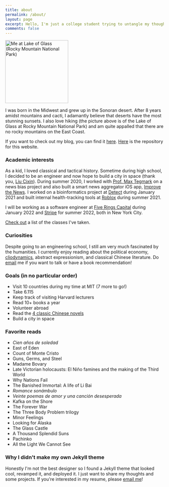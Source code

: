 ```yaml
---
title: about
permalink: /about/
layout: page
excerpt: Hello, I'm just a college student trying to untangle my thoughts.
comments: false
---
```


<img src="/assets/img/lake-of-glass.jpeg" width="200" height="200" class="center" alt="Me at Lake of Glass (Rocky Mountain National Park)"/>

I was born in the Midwest and grew up in the Sonoran desert. After 8 years amidst mountains and cacti, I adamantly believe that deserts have the most stunning sunsets. I also love hiking (the picture above is of the Lake of Glass at Rocky Mountain National Park) and am quite appalled that there are no rocky mountains on the East Coast.

If you want to check out my blog, you can find it [here](https://mlong93.github.io). [Here](https://github.com/mlong93/personal-website) is the repository for this website.

### Academic interests
As a kid, I loved classical and tactical history. Sometime during high school, I decided to be an engineer and now hope to build a city in space (thank you, [Liu Cixin](https://twitter.com/liu_cixin?lang=en)). During summer 2020, I worked with [Prof. Max Tegmark](https://space.mit.edu/home/tegmark/) on a news bias project and also built a smart news aggregator iOS app, [Improve the News](https://apps.apple.com/us/app/improve-the-news/id1554856339). I worked on a bioinformatics project at [Detect](https://www.newyorker.com/tech/annals-of-technology/jonathan-rothbergs-race-to-invent-the-ultimate-rapid-at-home-covid-19-test) during January 2021 and built internal health-tracking tools at [Roblox](https://corp.roblox.com/technology/) during summer 2021.

I will be working as a software engineer at [Five Rings Capital](https://fiverings.com) during January 2022 and [Stripe](https://stripe.com) for summer 2022, both in New York City.

[Check out](../courses) a list of the classes I've taken.

### Curiosities
Despite going to an engineering school, I still am very much fascinated by the humanities. I currently enjoy reading about the political economy, [cliodynamics](http://peterturchin.com/cliodynamics/), abstract expressionism, and classical Chinese literature. Do [email](mailto:mflong00@gmail.com) me if you want to talk or have a book recommendation!

### Goals (in no particular order)
* Visit 10 countries during my time at MIT (7 more to go!)
* Take 6.115
* Keep track of visiting Harvard lecturers
* Read 10+ books a year
* Volunteer abroad
* Read the [4 classic Chinese novels](https://en.wikipedia.org/wiki/Classic_Chinese_Novels)
* Build a city in space

### Favorite reads
* *Cien años de soledad*
* East of Eden
* Count of Monte Cristo
* Guns, Germs, and Steel
* Madame Bovary
* Late Victorian holocausts: El Niño famines and the making of the Third World
* Why Nations Fail
* The Banished Immortal: A life of Li Bai
* *Romance sonámbulo*
* *Veinte poemas de amor y una canción desesperada*
* Kafka on the Shore
* The Forever War
* The Three Body Problem trilogy
* Minor Feelings
* Looking for Alaska
* The Glass Castle
* A Thousand Splendid Suns
* Pachinko
* All the Light We Cannot See

### Why I didn't make my own Jekyll theme
Honestly I'm not the best designer so I found a Jekyll theme that looked cool, revamped it, and deployed it. I just want to share my thoughts and some projects. If you're interested in my resume, please [email me](mailto:mflong00@gmail.com)!